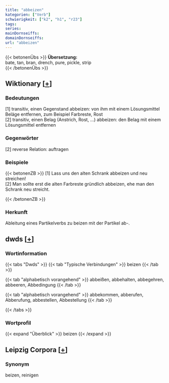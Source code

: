 ```yaml
---
title: "abbeizen"
kategorien: ["Verb"]
schwierigkeit: ["k2", "h1", "r23"]
tags:
series:
mainDornseiffs:
domainDornseiffs:
url: "abbeizen"
---
```


{{< betonenÜbs >}}
**Übersetzung:**  
bate, tan, bran, drench, pure, pickle, strip  
{{< /betonenÜbs >}}

## Wiktionary [[+](https://de.wiktionary.org/wiki/abbeizen)]

### Bedeutungen
[1] transitiv, einen Gegenstand abbeizen: von ihm mit einem Lösungsmittel Beläge entfernen, zum Beispiel Farbreste, Rost  
[2] transitiv, einen Belag (Anstrich, Rost, …) abbeizen: den Belag mit einem Lösungsmittel entfernen  

### Gegenwörter
[2] reverse Relation: auftragen  

### Beispiele
{{< betonenZB >}}
[1] Lass uns den alten Schrank abbeizen und neu streichen!  
[2] Man sollte erst die alten Farbreste gründlich abbeizen, ehe man den Schrank neu streicht.  

{{< /betonenZB >}}
### Herkunft
Ableitung eines Partikelverbs zu beizen mit der Partikel ab-.  



## dwds [[+](https://www.dwds.de/wb/abbeizen)]

### Wortinformation
{{< tabs "Dwds" >}}
{{< tab "Typische Verbindungen" >}}
beizen
{{< /tab >}}

{{< tab "alphabetisch vorangehend" >}}
abbeißen, abbehalten, abbegehren, abbeeren, Abbedingung
{{< /tab >}}

{{< tab "alphabetisch vorangehend" >}}
abbekommen, abberufen, Abberufung, abbestellen, Abbestellung
{{< /tab >}}

{{< /tabs >}}

### Wortprofil
{{< expand "Überblick" >}} beizen {{< /expand >}}

## Leipzig Corpora [[+](https://corpora.uni-leipzig.de/en/res?word=abbeizen&corpusId=deu_newscrawl-public_2018)]


### Synonym
beizen, reinigen

